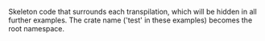 <p>Skeleton code that surrounds each transpilation, which will be hidden in all further examples. The crate name ('test' in these examples) becomes the root namespace.</p>
